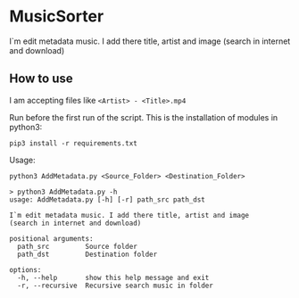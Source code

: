 # MusicSorter
I`m edit metadata music. I add there title, artist and image (search in internet and download)


## How to use
I am accepting files like `<Artist> - <Title>.mp4`

Run before the first run of the script. This is the installation of modules in python3:
  ```
  pip3 install -r requirements.txt
  ```
  
Usage:
```
python3 AddMetadata.py <Source_Folder> <Destination_Folder>
```
  

```
> python3 AddMetadata.py -h             
usage: AddMetadata.py [-h] [-r] path_src path_dst

I`m edit metadata music. I add there title, artist and image
(search in internet and download)

positional arguments:
  path_src         Source folder
  path_dst         Destination folder

options:
  -h, --help       show this help message and exit
  -r, --recursive  Recursive search music in folder
```
  
